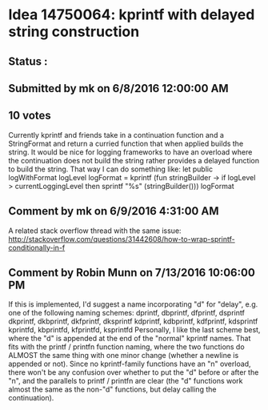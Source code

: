 # Idea 14750064: kprintf with delayed string construction #

## Status : 

## Submitted by mk on 6/8/2016 12:00:00 AM

## 10 votes

Currently kprintf and friends take in a continuation function and a StringFormat and return a curried function that when applied builds the string.
It would be nice for logging frameworks to have an overload where the continuation does not build the string rather provides a delayed function to build the string.
That way I can do something like:
let public logWithFormat logLevel logFormat =
kprintf (fun stringBuilder -> if logLevel > currentLoggingLevel then sprintf "%s" (stringBuilder())) logFormat




## Comment by mk on 6/9/2016 4:31:00 AM

A related stack overflow thread with the same issue: http://stackoverflow.com/questions/31442608/how-to-wrap-sprintf-conditionally-in-f

## Comment by Robin Munn on 7/13/2016 10:06:00 PM

If this is implemented, I'd suggest a name incorporating "d" for "delay", e.g. one of the following naming schemes:
dprintf, dbprintf, dfprintf, dsprintf
dkprintf, dkbprintf, dkfprintf, dksprintf
kdprintf, kdbprintf, kdfprintf, kdsprintf
kprintfd, kbprintfd, kfprintfd, ksprintfd
Personally, I like the last scheme best, where the "d" is appended at the end of the "normal" kprintf names. That fits with the printf / printfn function naming, where the two functions do ALMOST the same thing with one minor change (whether a newline is appended or not). Since no kprintf-family functions have an "n" overload, there won't be any confusion over whether to put the "d" before or after the "n", and the parallels to printf / printfn are clear (the "d" functions work almost the same as the non-"d" functions, but delay calling the continuation).

